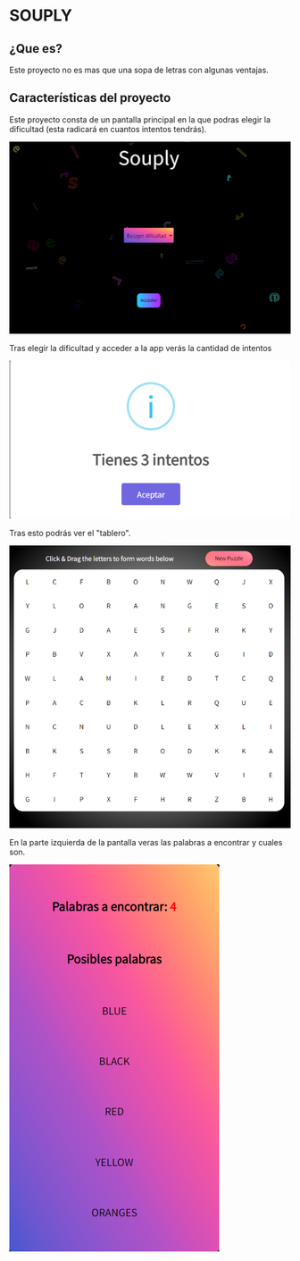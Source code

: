 # SOUPLY
## ¿Que es?
Este proyecto no es mas que una sopa de letras con algunas ventajas.
## Características del proyecto
Este proyecto consta de un pantalla principal en la que podras elegir la dificultad (esta radicará en cuantos intentos tendrás).

![dificultad](https://github.com/javmoreno-developer/souply/blob/main/imagenes%20readme/main.png)

Tras elegir la dificultad y acceder a la app verás la cantidad de intentos

![trys](https://github.com/javmoreno-developer/souply/blob/main/imagenes%20readme/trys.png)

Tras esto podrás ver el "tablero".

![main](https://github.com/javmoreno-developer/souply/blob/main/imagenes%20readme/sopa.png)

En la parte izquierda de la pantalla veras las palabras a encontrar y cuales son.

![encontrar](https://github.com/javmoreno-developer/souply/blob/main/imagenes%20readme/words.png)
